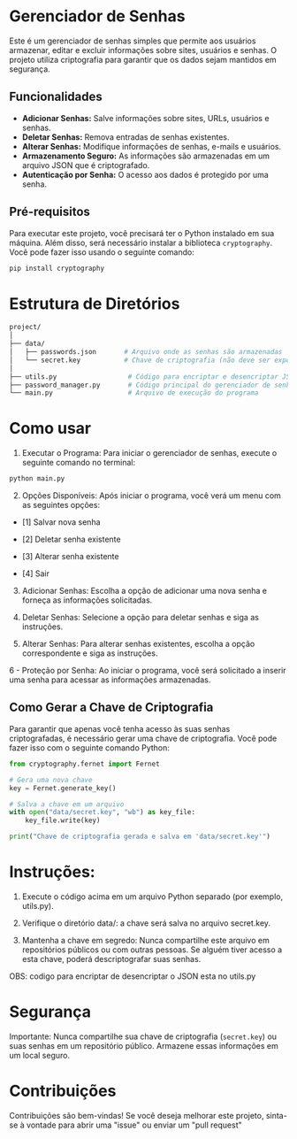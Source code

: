 # Gerenciador de Senhas

Este é um gerenciador de senhas simples que permite aos usuários armazenar, editar e excluir informações sobre sites, usuários e senhas. O projeto utiliza criptografia para garantir que os dados sejam mantidos em segurança.

## Funcionalidades

- **Adicionar Senhas:** Salve informações sobre sites, URLs, usuários e senhas.
- **Deletar Senhas:** Remova entradas de senhas existentes.
- **Alterar Senhas:** Modifique informações de senhas, e-mails e usuários.
- **Armazenamento Seguro:** As informações são armazenadas em um arquivo JSON que é criptografado.
- **Autenticação por Senha:** O acesso aos dados é protegido por uma senha.

## Pré-requisitos

Para executar este projeto, você precisará ter o Python instalado em sua máquina. Além disso, será necessário instalar a biblioteca `cryptography`. Você pode fazer isso usando o seguinte comando:

```bash
pip install cryptography
```

# Estrutura de Diretórios

```bash
project/
│
├── data/
│   ├── passwords.json       # Arquivo onde as senhas são armazenadas
│   └── secret.key           # Chave de criptografia (não deve ser exposta publicamente)
│
├── utils.py                  # Código para encriptar e desencriptar JSON
├── password_manager.py       # Código principal do gerenciador de senhas
└── main.py                   # Arquivo de execução do programa
```

# Como usar

1. Executar o Programa: Para iniciar o gerenciador de senhas, execute o seguinte comando no terminal:

```bash
python main.py
```

2. Opções Disponíveis: Após iniciar o programa, você verá um menu com as seguintes opções:

* [1] Salvar nova senha

* [2] Deletar senha existente

* [3] Alterar senha existente

* [4] Sair


3. Adicionar Senhas: Escolha a opção de adicionar uma nova senha e forneça as informações solicitadas.


4. Deletar Senhas: Selecione a opção para deletar senhas e siga as instruções.


5. Alterar Senhas: Para alterar senhas existentes, escolha a opção correspondente e siga as instruções.


6 - Proteção por Senha: Ao iniciar o programa, você será solicitado a inserir uma senha para acessar as informações armazenadas.

## Como Gerar a Chave de Criptografia

Para garantir que apenas você tenha acesso às suas senhas criptografadas, é necessário gerar uma chave de criptografia. Você pode fazer isso com o seguinte comando Python:

```python
from cryptography.fernet import Fernet

# Gera uma nova chave
key = Fernet.generate_key()

# Salva a chave em um arquivo
with open("data/secret.key", "wb") as key_file:
    key_file.write(key)

print("Chave de criptografia gerada e salva em 'data/secret.key'")
```

# Instruções:
1. Execute o código acima em um arquivo Python separado (por exemplo, utils.py).

2. Verifique o diretório data/: a chave será salva no arquivo secret.key.

3. Mantenha a chave em segredo: Nunca compartilhe este arquivo em repositórios públicos ou com outras pessoas. Se alguém tiver acesso a esta chave, poderá descriptografar suas senhas.

OBS: codigo para encriptar de desencriptar o JSON esta no utils.py

# Segurança

Importante: Nunca compartilhe sua chave de criptografia (`secret.key`) ou suas senhas em um repositório público. Armazene essas informações em um local seguro.

# Contribuições

Contribuições são bem-vindas! Se você deseja melhorar este projeto, sinta-se à vontade para abrir uma "issue" ou enviar um "pull request"
